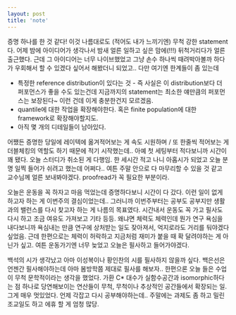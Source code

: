 ```yaml
---
layout: post
title: 'note'
---
```


증명 하나를 한 것 같다! 이것 나름대로도 (적어도 내가 느끼기엔) 무척 강한 statement다. 어제 밤에 아이디어가 생각나서 밤새 얼른 일하고 싶은 맘에(!!!) 뒤척거리다가 얼른 출근했다. 근데 그 아이디어는 너무 나이브했었고 그냥 손수 하나씩 때려박아볼까 하다가 우회해서 할 수 있겠다 싶어서 해봤더니 되었고.. 다만 여기엔 한계들이 좀 있는데

* 특정한 reference distribution이 있다는 것 - 즉 사실은 이 distribution보다 더 퍼포먼스가 좋을 수도 있는건데 지금까지의 statement는 최소한 얘만큼의 퍼포먼스는 보장된다~ 이런 건데 이게 충분한건지 모르겠음.
* quantile에 대한 작업을 확장해야한다. 혹은 finite population에 대한 framework로 확장해야할지도.
* 아직 몇 개의 디테일들이 남아있다.

어쨌든 증명한 당일에 레이텍에 옮겨적어보는 게 속도 시원하며 / 또 한줄씩 적어보는 게 더블체킹의 역할도 하기 때문에 적기 시작했는데.. 아예 첫 세팅부터 적다보니까 시간이 꽤 됐다. 오늘 스터디가 취소된 게 다행임. 한 세시간 적고 나니 아홉시가 되었고 오늘 분명 일찍 들어가 쉬려고 했는데 어쩌다.. 여튼 주말 안으로 다 마무리할 수 있을 것 같고 교수님께 얼른 보내봐야겠다. proofread가 꼭 필요한 부분이라. 

오늘은 운동을 꼭 하자고 마음 먹었는데 증명하다보니 시간이 다 갔다. 이런 일이 없게 하고자 하는 게 이번주의 결심이었는데.. 그러니까 이번주부터는 공부도 공부지만 생활과의 밸런스를 다시 찾고자 하는 게 나름의 목표였다. 시간내서 운동도 꼭 가고 필사도 다시 하고 조금 여유도 가져보고 기타 등등. 왜냐면 체력도 체력인데 뭔가 연구 욕심을 내다보니까 욕심내는 만큼 연구에 상처받는 일도 잦아져서, 억지로라도 거리를 둬야겠다 싶었음. 근데 한편으로는 체력이 허락하고 지금처럼 재미가 붙을 때 확 달려야하는 게 아닌가 싶고. 여튼 운동가기엔 너무 늦었고 오늘은 필사하고 들어가야겠다. 

백석의 시가 생각났고 아마 이성복이나 황인찬의 시를 필사하지 않을까 싶다. 백은선은 언젠간 필사해야하는데 아마 봄방학쯤 제대로 필사를 해보자.. 한편으론 오늘 들은 수업이 무척 문학적이라는 생각을 했었다. 가환 C* 대수가 실함수공간과 isomorphic하다는 점 하나로 당연해보이는 연산들이 무척, 무척이나 추상적인 공간들에서 확장되는 일. 그게 매우 멋있었다. 언제 각잡고 다시 공부해야하는데.. 주말에는 과제도 좀 하고 밀린 조교일도 하고 에휴 할 게 엄청 많당.

